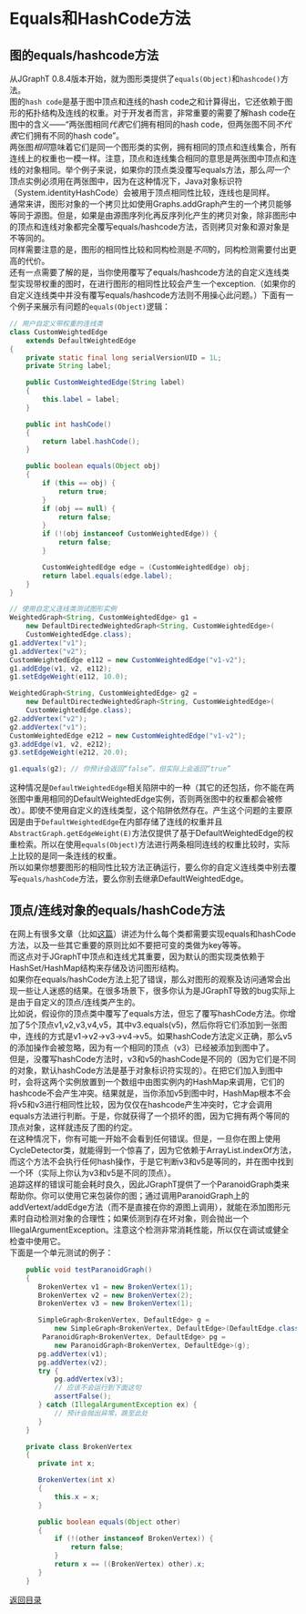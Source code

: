 # Equals和HashCode方法  
## 图的equals/hashcode方法  
从JGraphT 0.8.4版本开始，就为图形类提供了`equals(Object)`和`hashcode()`方法。  
图的`hash code`是基于图中顶点和连线的hash code之和计算得出，它还依赖于图形的拓扑结构及连线的权重。对于开发者而言，非常重要的需要了解hash code在图中的含义——“两张图相同*代表*它们拥有相同的hash code，但两张图不同*不代表*它们拥有不同的hash code”。  
两张图*相同*意味着它们是同一个图形类的实例，拥有相同的顶点和连线集合，所有连线上的权重也一模一样。注意，顶点和连线集合相同的意思是两张图中顶点和连线的对象相同。举个例子来说，如果你的顶点类没覆写equals方法，那么*同一个*顶点实例必须用在两张图中，因为在这种情况下，Java对象标识符（System.identityHashCode）会被用于顶点相同性比较，连线也是同样。  
通常来讲，图形对象的一个拷贝比如使用Graphs.addGraph产生的一个拷贝能够等同于源图。但是，如果是由源图序列化再反序列化产生的拷贝对象，除非图形中的顶点和连线对象都完全覆写equals/hashcode方法，否则拷贝对象和源对象是不等同的。  
同样需要注意的是，图形的相同性比较和同构检测是*不同*的，同构检测需要付出更高的代价。  
还有一点需要了解的是，当你使用覆写了equals/hashcode方法的自定义连线类型实现带权重的图时，在进行图形的相同性比较会产生一个exception.（如果你的自定义连线类中并没有覆写equals/hashcode方法则不用操心此问题。）下面有一个例子来展示有问题的`equals(Object)`逻辑：  
``` java
// 用户自定义带权重的连线类
class CustomWeightedEdge
	extends DefaultWeightedEdge
{
	private static final long serialVersionUID = 1L;
	private String label;

	public CustomWeightedEdge(String label)
	{
		this.label = label; 
	}

	public int hashCode()
	{
		return label.hashCode();
	}

	public boolean equals(Object obj)
	{
		if (this == obj) {
			return true;
		}
		if (obj == null) {
			return false;
		}
		if (!(obj instanceof CustomWeightedEdge)) {
			return false;
		}

		CustomWeightedEdge edge = (CustomWeightedEdge) obj;
		return label.equals(edge.label);
	}
}

// 使用自定义连线类测试图形实例
WeightedGraph<String, CustomWeightedEdge> g1 =
	new DefaultDirectedWeightedGraph<String, CustomWeightedEdge>(
	CustomWeightedEdge.class);
g1.addVertex("v1");
g1.addVertex("v2");
CustomWeightedEdge e112 = new CustomWeightedEdge("v1-v2"); 
g1.addEdge(v1, v2, e112);
g1.setEdgeWeight(e112, 10.0);

WeightedGraph<String, CustomWeightedEdge> g2 = 
	new DefaultDirectedWeightedGraph<String, CustomWeightedEdge>(
	CustomWeightedEdge.class);
g2.addVertex("v2");
g2.addVertex("v1");
CustomWeightedEdge e212 = new CustomWeightedEdge("v1-v2");
g3.addEdge(v1, v2, e212);
g3.setEdgeWeight(e212, 20.0);

g1.equals(g2); // 你预计会返回“false”，但实际上会返回“true”
```  
这种情况是`DefaultWeightedEdge`相关陷阱中的一种（其它的还包括，你不能在两张图中重用相同的DefaultWeightedEdge实例，否则两张图中的权重都会被修改）。即使不使用自定义的连线类型，这个陷阱依然存在。产生这个问题的主要原因是由于`DefaultWeightedEdge`在内部存储了连线的权重并且`AbstractGraph.getEdgeWeight(E)`方法仅提供了基于DefaultWeightedEdge的权重检索。所以在使用`equals(Object)`方法进行两条相同连线的权重比较时，实际上比较的是同一条连线的权重。  
所以如果你想要图形的相同性比较方法正确运行，要么你的自定义连线类中别去覆写`equals/hashCode`方法，要么你别去继承DefaultWeightedEdge。  
## 顶点/连线对象的equals/hashCode方法  
在网上有很多文章（比如[这篇](http://www.ibm.com/developerworks/java/library/j-jtp05273.html)）讲述为什么每个类都需要实现equals和hashCode方法，以及一些其它重要的原则比如不要把可变的类做为key等等。  
而这点对于JGraphT中顶点和连线尤其重要，因为默认的图实现类依赖于HashSet/HashMap结构来存储及访问图形结构。  
如果你在equals/hashCode方法上犯了错误，那么对图形的观察及访问通常会出现一些让人迷惑的结果。在很多场景下，很多你认为是JGraphT导致的bug实际上是由于自定义的顶点/连线类产生的。  
比如说，假设你的顶点类中覆写了equals方法，但忘了覆写hashCode方法。你增加了5个顶点v1,v2,v3,v4,v5，其中v3.equals(v5)，然后你将它们添加到一张图中，连线的方式是v1→v2→v3→v4→v5。如果hashCode方法定义正确，那么v5的添加操作会被忽略，因为有一个相同的顶点（v3）已经被添加到图中了。  
但是，没覆写hashCode方法时，v3和v5的hashCode是不同的（因为它们是不同的对象，默认hashCode方法是基于对象标识符实现的）。在把它们加入到图中时，会将这两个实例放置到一个数组中由图实例内的HashMap来调用，它们的hashcode不会产生冲突。结果就是，当你添加v5到图中时，HashMap根本不会将v5和v3进行相同性比较，因为仅仅在hashcode产生冲突时，它才会调用equals方法进行判断。于是，你就获得了一个损坏的图，因为它拥有两个等同的顶点对象，这样就违反了图的约定。  
在这种情况下，你有可能一开始不会看到任何错误。但是，一旦你在图上使用CycleDetector类，就能得到一个惊喜了，因为它依赖于ArrayList.indexOf方法，而这个方法不会执行任何hash操作，于是它判断v3和v5是等同的，并在图中找到一个环（实际上你认为v3和v5是不同的顶点）。  
追踪这样的错误可能会耗时良久，因此JGraphT提供了一个ParanoidGraph类来帮助你。你可以使用它来包装你的图；通过调用ParanoidGraph上的addVertext/addEdge方法（而不是直接在你的源图上调用），就能在添加图形元素时自动检测对象的合理性；如果侦测到存在坏对象，则会抛出一个IllegalArgumentException。注意这个检测非常消耗性能，所以仅在调试或健全检查中使用它。  
下面是一个单元测试的例子：  
``` java
	public void testParanoidGraph()
	{
	   BrokenVertex v1 = new BrokenVertex(1);
	   BrokenVertex v2 = new BrokenVertex(2);
	   BrokenVertex v3 = new BrokenVertex(1);

	   SimpleGraph<BrokenVertex, DefaultEdge> g =
	       new SimpleGraph<BrokenVertex, DefaultEdge>(DefaultEdge.class);
	    ParanoidGraph<BrokenVertex, DefaultEdge> pg =
	       new ParanoidGraph<BrokenVertex, DefaultEdge>(g);
	   pg.addVertex(v1);
	   pg.addVertex(v2);
	   try {
	       pg.addVertex(v3);
	       // 应该不会运行到下面这句
	       assertFalse();
	   } catch (IllegalArgumentException ex) {
	       // 预计会抛出异常，跳至此处
	   }
	}

	private class BrokenVertex
	{
	   private int x;

	   BrokenVertex(int x)
	   {
	       this.x = x;
	   }

	   public boolean equals(Object other)
	   {
	       if (!(other instanceof BrokenVertex)) {
	           return false;
	       }
	       return x == ((BrokenVertex) other).x;
	   }
	}
```  

[返回目录](https://github.com/roysong/reseachTec/tree/master/graph/jGraphT/apply/dev#jgrapht%E5%BC%80%E5%8F%91%E6%8C%87%E5%8D%97%E6%80%BB%E7%BA%B2)
